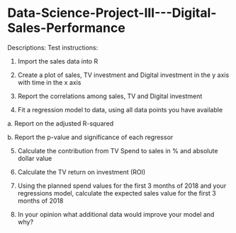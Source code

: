 # Data-Science-Project-III---Digital-Sales-Performance
Descriptions:
Test instructions:
1.	Import the sales data into R

2.	Create a plot of sales, TV investment and Digital investment in the y axis with time in the x axis

3.	Report the correlations among sales, TV and Digital investment

4.	Fit a regression model to data, using all data points you have available

a.	Report on the adjusted R-squared

b.	Report the p-value and significance of each regressor

5.	Calculate the contribution from TV Spend to sales in % and absolute dollar value

6.	Calculate the TV return on investment (ROI)

7.	Using the planned spend values for the first 3 months of 2018 and your regressions model, calculate the expected sales value for the first 3 months of 2018

8.	In your opinion what additional data would improve your model and why?
